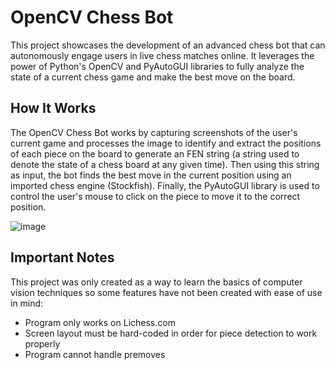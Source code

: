 # OpenCV Chess Bot

This project showcases the development of an advanced chess bot that can autonomously engage users in live chess matches online. It leverages the power of Python's OpenCV and PyAutoGUI libraries to fully analyze the state of a current chess game and make the best move on the board.

## How It Works

The OpenCV Chess Bot works by capturing screenshots of the user's current game and processes the image to identify and extract the positions of each piece on the board to generate an FEN string (a string used to denote the state of a chess board at any given time). Then using this string as input, the bot finds the best move in the current position using an imported chess engine (Stockfish). Finally, the PyAutoGUI library is used to control the user's mouse to click on the piece to move it to the correct position.

![image](https://github.com/Ibrahimango02/OpenCV-Chess-Bot/assets/86329820/ebc849ef-34d3-4b07-8fd9-76a6dcaccd95)

## Important Notes

This project was only created as a way to learn the basics of computer vision techniques so some features have not been created with ease of use in mind:
- Program only works on Lichess.com
- Screen layout must be hard-coded in order for piece detection to work properly
- Program cannot handle premoves



